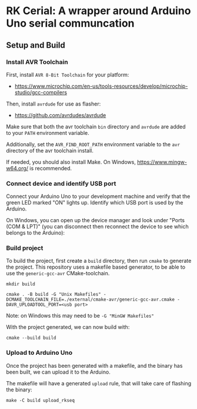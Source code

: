 # RK Cerial: A wrapper around Arduino Uno serial communcation

## Setup and Build
### Install AVR Toolchain

First, install `AVR 8-Bit Toolchain` for your platform:

- https://www.microchip.com/en-us/tools-resources/develop/microchip-studio/gcc-compilers

Then, install `avrdude` for use as flasher:

- https://github.com/avrdudes/avrdude

Make sure that both the avr toolchain `bin` directory and `avrdude` are added to
your `PATH` environment variable.

Additionally, set the `AVR_FIND_ROOT_PATH` environment variable to the `avr`
directory of the avr toolchain install.

If needed, you should also install Make. On Windows, https://www.mingw-w64.org/ is recommended.

### Connect device and identify USB port

Connect your Arduino Uno to your development machine and verify that the green
LED marked "ON" lights up. Identify which USB port is used by the Arduino.

On Windows, you can open up the device manager and look under "Ports (COM &
LPT)" (you can disconnect then reconnect the device to see which belongs to the
Arduino):

### Build project

To build the project, first create a `build` directory, then run `cmake` to generate the project. This repository uses a makefile based generator, to be able to use the `generic-gcc-avr` CMake-toolchain.

```
mkdir build
```

```
cmake . -B build -G "Unix Makefiles" -DCMAKE_TOOLCHAIN_FILE=./external/cmake-avr/generic-gcc-avr.cmake -DAVR_UPLOADTOOL_PORT=<usb port>
```

Note: on Windows this may need to be `-G "MinGW Makefiles"`

With the project generated, we can now build with:

```
cmake --build build
```

### Upload to Arduino Uno

Once the project has been generated with a makefile, and the binary has been
built, we can upload it to the Arduino.

The makefile will have a generated `upload` rule, that will take care of flashing the binary:

```
make -C build upload_rkseq
```
